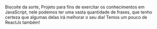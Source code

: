 Biscoite da sorte, Projeto para fins de exercitar os conhecimentos em JavaScript, nele podemos ter uma vasta quantidade de frases, que tenho certeza que algumas delas irá melhorar o seu dia! Temos um pouco de ReactJs também!
